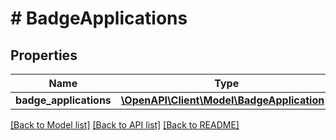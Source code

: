 # # BadgeApplications

## Properties

Name | Type | Description | Notes
------------ | ------------- | ------------- | -------------
**badge_applications** | [**\OpenAPI\Client\Model\BadgeApplication[]**](BadgeApplication.md) |  | 

[[Back to Model list]](../../README.md#documentation-for-models) [[Back to API list]](../../README.md#documentation-for-api-endpoints) [[Back to README]](../../README.md)


